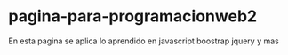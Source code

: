 # pagina-para-programacionweb2
En esta pagina se aplica lo aprendido en javascript boostrap jquery y mas
